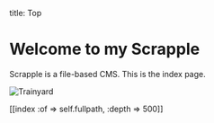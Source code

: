 title: Top

Welcome to my Scrapple
=============================

Scrapple is a file-based CMS.
This is the index page.

![Trainyard](/trainyard.jpg)

[[index :of => self.fullpath, :depth => 500]]
